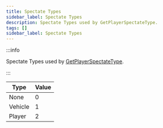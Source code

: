 ```yaml
---
title: Spectate Types
sidebar_label: Spectate Types
description: Spectate Types used by GetPlayerSpectateType.
tags: []
sidebar_label: Spectate Types
---
```


:::info

Spectate Types used by [GetPlayerSpectateType](../functions/GetPlayerSpectateType).

:::

| Type    | Value |
| ------- | ----- |
| None    | 0     |
| Vehicle | 1     |
| Player  | 2     |

